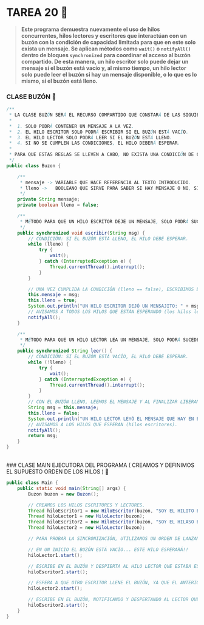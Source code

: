 # TAREA 20 🐛

> **Este programa demuestra nuevamente el uso de hilos concurrentes, hilos lectores y escritores que interactúan con un buzón con la condición de capacidad limitada para que en este solo exista un mensaje. Se aplican métodos como ```wait()``` o ```notifyAll()``` dentro de bloques ```synchronized``` para coordinar el acceso al buzón compartido. De esta manera, un hilo escritor solo puede dejar un mensaje si el buzón está vacío y, al mismo tiempo, un hilo lector solo puede leer el buzón si hay un mensaje disponible, o lo que es lo mismo, si el buzón está lleno.** 

### CLASE BUZÓN 🐧
```java
/**
 * LA CLASE BUZÓN SERÁ EL RECURSO COMPARTIDO QUE CONSTARÁ DE LAS SIGUIENTES REGLAS ->
 *
 *  1. SOLO PODRÁ CONTENER UN MENSAJE A LA VEZ.
 *  2. EL HILO ESCRITOR SOLO PODRÁ ESCRIBIR SI EL BUZÓN ESTÁ VACÍO.
 *  3. EL HILO LECTOR SOLO PODRÁ LEER SI EL BUZÓN ESTÁ LLENO.
 *  4. SI NO SE CUMPLEN LAS CONDICIONES, EL HILO DEBERÁ ESPERAR.
 *
 * PARA QUE ESTAS REGLAS SE LLEVEN A CABO, NO EXISTA UNA CONDICIÓN DE CARRERA Y EL BUZÓN FUNCIONE CORRECTAMENTE, NECESITAREMOS HACER USO DE UNA SINCRONIZACIÓN CORRECTA.
 */
public class Buzon {

    /**
     * mensaje -> VARIABLE QUE HACE REFERENCIA AL TEXTO INTRODUCIDO.
     * lleno ->   BOOLEANO QUE SIRVE PARA SABER SI HAY MENSAJE O NO, SIENDO FALSE CUANDO EL BUZÓN ESTÉ VACÍO Y TRUE CUANDO ESTÉ LLENO.
     */
    private String mensaje;
    private boolean lleno = false;

    /**
     * MÉTODO PARA QUE UN HILO ESCRITOR DEJE UN MENSAJE, SOLO PODRÁ SUCEDER SI EL BUZÓN ESTÁ VACÍO, DE NO SER ASÍ, ESTE HILO ESPERARÁ.
     */
    public synchronized void escribir(String msg) {
        // CONDICIÓN: SI EL BUZÓN ESTÁ LLENO, EL HILO DEBE ESPERAR.
        while (lleno) {
            try {
                wait();
            } catch (InterruptedException e) {
                Thread.currentThread().interrupt();
            }
        }

        // UNA VEZ CUMPLIDA LA CONDICIÓN (lleno == false), ESCRIBIMOS EL MENSAJE INDICADO EN EL BUZÓN.
        this.mensaje = msg;
        this.lleno = true;
        System.out.println("UN HILO ESCRITOR DEJÓ UN MENSAJITO: " + msg);
        // AVISAMOS A TODOS LOS HILOS QUE ESTÁN ESPERANDO (los hilos lectores).
        notifyAll();
    }

    /**
     * MÉTODO PARA QUE UN HILO LECTOR LEA UN MENSAJE, SOLO PODRÁ SUCEDER SI EL BUZÓN ESTÁ LLENO, DE NO SER ASÍ, ESTE HILO ESPERARÁ.
     */
    public synchronized String leer() {
        // CONDICIÓN: SI EL BUZÓN ESTÁ VACÍO, EL HILO DEBE ESPERAR.
        while (!lleno) {
            try {
                wait();
            } catch (InterruptedException e) {
                Thread.currentThread().interrupt();
            }
        }
        // CON EL BUZÓN LLENO, LEEMOS EL MENSAJE Y AL FINALIZAR LIBERAMOS EL BUZÓN.
        String msg = this.mensaje;
        this.lleno = false;
        System.out.println("UN HILO LECTOR LEYÓ EL MENSAJE QUE HAY EN EL BUZÓN: " + msg + "\n");
        // AVISAMOS A LOS HILOS QUE ESPERAN (hilos escritores).
        notifyAll();
        return msg;
    }
}
```
<br>
### CLASE MAIN EJECUTORA DEL PROGRAMA ( CREAMOS Y DEFINIMOS EL SUPUESTO ORDEN DE LOS HILOS ) 👀

```java
public class Main {
    public static void main(String[] args) {
        Buzon buzon = new Buzon();

        // CREAMOS LOS HILOS ESCRITORES Y LECTORES.
        Thread hiloEscritor1 = new HiloEscritor(buzon, "SOY EL HILITO ESCRITOR 1 ;) ");
        Thread hiloLector1 = new HiloLector(buzon);
        Thread hiloEscritor2 = new HiloEscritor(buzon, "SOY EL HILASO ESCRITOR 2 ;( ");
        Thread hiloLector2 = new HiloLector(buzon);

        // PARA PROBAR LA SINCRONIZACIÓN, UTILIZAMOS UN ORDEN DE LANZAMIENTO QUE CAUSE ESPERA.

        // EN UN INICIO EL BUZÓN ESTÁ VACÍO... ESTE HILO ESPERARÁ!!
        hiloLector1.start();

        // ESCRIBE EN EL BUZÓN Y DESPIERTA AL HILO LECTOR QUE ESTABA ESPERANDO.
        hiloEscritor1.start();

        // ESPERA A QUE OTRO ESCRITOR LLENE EL BUZÓN, YA QUE EL ANTERIOR HILO LECTOR LO VACIÓ.
        hiloLector2.start();

        // ESCRIBE EN EL BUZÓN, NOTIFICANDO Y DESPERTANDO AL LECTOR QUE ESPERA.
        hiloEscritor2.start();
    }
}
```
